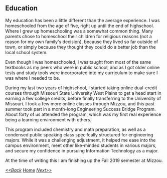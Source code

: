 ## Education

My education has been a little different than the average experience. I was homeschooled from the age of five, right up until the end of highschool. Where I grew up homeschooling was a somewhat common thing. Many parents chose to homeschool their children for religious reasons (not a reason for my own family's decision), because they lived so far outside of town, or simply because they thought they could do a better job than the local school system.

Even though I was homeschooled, I was taught from most of the same textbooks as my peers who were in public school, and as I got older online tests and study tools were incorporated into my curriculum to make sure I was where I needed to be.

During my last two years of highschool, I started taking online dual-credit courses through Missouri State University West Plains to get a head start in earning a few college credits, before finally transferring to the University of Missouri. I took a few more online classes through Mizzou, and this past summer took part in a month-long Engineering Success Bridge Program. About forty of us attended the program, which was my first real experience being a learning environment with others.

This program included chemistry and math preparation, as well as a condensed public speaking class specifcally structured for engineering majors. While it was a challenging adjustment, it helped me ease into the campus environment, meet other like-minded students in various majors, and secure my confidence in pursuing Information Technology as a major.

At the time of writing this I am finishing up the Fall 2019 semester at Mizzou.

[_<<Back_](My_Life.md "back to my life") [Home](README.md "homepage") [_Next>>_](Volunteerwork_and_Community_Involvement "volunteering and etc.")

